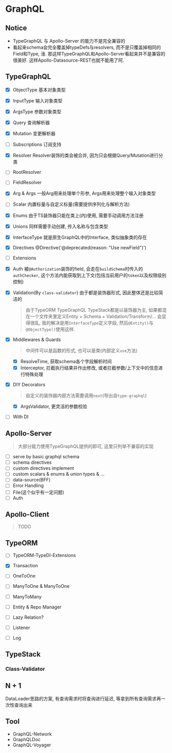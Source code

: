 # GraphQL

## Notice

- TypeGraphQL 与 Apollo-Server 的能力不是完全兼容的
- 看起来schema会完全覆盖掉typeDefs与resolvers, 而不是只覆盖掉相同的Field和Type, 淦. 那这样TypeGraphQL和Apollo-Server看起来并不是兼容的很美好. 这样Apollo-Datasource-REST也就不能用了阿.

## TypeGraphQL

- [x] ObjectType 基本对象类型

- [x] InputType 输入对象类型

- [x] ArgsType 参数对象类型

- [x] Query 查询解析器

- [x] Mutation 变更解析器

- [ ] Subscriptions 订阅支持

- [x] Resolver Resolver装饰的类会被合并, 因为只会根据Query/Mutation进行分类

- [ ] RootResolver

- [ ] FieldResolver

- [x] Arg & Args 一般Arg用来处理单个形参, Args用来处理整个输入对象类型

- [ ] Scalar 内置标量与自定义标量(需要提供序列化与解析方法)

- [x] Enums 由于TS装饰器只能在类上(内)使用, 需要手动调用方法注册

- [x] Unions 同样需要手动创建, 传入名称与包含类型

- [x] InterfaceType 就是原生GraphQL中的Interface, 类似抽象类的存在

- [x] Directives  @Directive('@deprecated(reason: "Use newField")')

- [ ] Extensions

- [x] Auth 被`@Authorization`装饰的field, 会走在`buildSchema`时传入的`authChecker`, 这个方法内能获取到上下文(包括当前用户的`token`以及权限级别控制)

- [x] Validation(By `class-validator`) 由于都是装饰器形式, 因此整体还是比较简洁的

  > 由于TypeORM TypeGraphQL TypeStack都是以装饰器为主, 如果都混在一个文件夹里定义Entity + Schema + Validation/Transform/... 会显得很乱, 我的解决是用`InterfaceType`定义字段, 然后`@Entity()`与`@ObjectType()`使用这样.

- [x] Middlewares & Guards

  > 中间件可以是函数的形式, 也可以是类(内部定义`use`方法)

  - [x] ResolveTime, 获取schema各个字段解析时间
  - [x] Interceptor, 拦截执行结果并作出修改, 或者拦截参数/上下文中的信息进行特殊处理

- [x] DIY Decorators

  > 自定义的装饰器内部方法需要调用`next`(导出自`type-graphql`)

  - [x] ArgsValidator, 更灵活的参数校验

- [ ] With DI

## Apollo-Server

> 大部分能力使用TypeGraphQL提供的即可, 这里只列举不兼容的实现

- [ ] serve by basic graphql schema
- [ ] schema directives
- [ ] custom directives implement
- [ ] custom scalars & enums & union types & ...
- [ ] data-source(BFF)
- [ ] Error Handling
- [ ] File(这个似乎有一定问题)
- [ ] Auth

## Apollo-Client

> TODO

## TypeORM

- [ ] TypeORM-TypeDI-Extensions

- [x] Transaction
- [ ] OneToOne
- [ ] ManyToOne & ManyToOne
- [ ] ManyToMany
- [ ] Entity & Repo Manager
- [ ] Lazy Relation?
- [ ] Listener
- [ ] Log



## TypeStack

### Class-Validator



## N + 1

DataLoader思路的方案, 有查询需求时将查询进行延迟, 等拿到所有查询需求再一次性查询出来

## Tool

- GraphQL-Network
- GraphQLDoc
- GraphQL-Voyager

